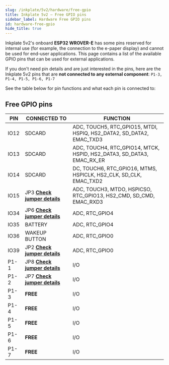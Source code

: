 ```yaml
---  
slug: /inkplate/5v2/hardware/free-gpio  
title: Inkplate 5v2 – Free GPIO pins  
sidebar_label: Hardware Free GPIO pins  
id: hardware-free-gpio  
hide_title: true 
---
```


Inkplate 5v2's onboard **ESP32 WROVER-E** has some pins reserved for internal use (for example, the connection to the e-paper display) and cannot be used for end-user applications. This page contains a list of the available GPIO pins that can be used for external applications.

If you don't need pin details and are just interested in the pins, here are the Inkplate 5v2 pins that are **not connected to any external component**:
``P1-3, P1-4, P1-5, P1-6, P1-7``

<CenteredImage src="/img/5v2/free_pins.webp" alt="Inkplate 5v2 free pins" caption="Inkplate 5v2 free pins" />

See the table below for pin functions and what each pin is connected to:

## Free GPIO pins

| **PIN** | **CONNECTED TO** | **FUNCTION**                                                          |
|---------|------------------|-----------------------------------------------------------------------|
| IO12    | SDCARD           | ADC, TOUCH5, RTC_GPIO15, MTDI, HSPIQ, HS2_DATA2, SD_DATA2, EMAC_TXD3  |
| IO13    | SDCARD           | ADC, TOUCH4, RTC_GPIO14, MTCK, HSPID, HS2_DATA3, SD_DATA3, EMAC_RX_ER |
| IO14    | SDCARD           | DC, TOUCH6, RTC_GPIO16, MTMS, HSPICLK, HS2_CLK, SD_CLK, EMAC_TXD2     |
| IO15    | JP3 [**Check jumper details**](/documentation/inkplate/5v2/hardware/jumpers/#board-jumpers)             | ADC, TOUCH3, MTDO, HSPICSO, RTC_GPIO13, HS2_CMD, SD_CMD, EMAC_RXD3    |
| IO34    | JP6 [**Check jumper details**](/documentation/inkplate/5v2/hardware/jumpers/#board-jumpers)             | ADC, RTC_GPIO4                                                        |
| IO35    | BATTERY          | ADC, RTC_GPIO4                                                        |
| IO36    | WAKEUP BUTTON    | ADC, RTC_GPIO0                                                        |
| IO39    | JP2 [**Check jumper details**](/documentation/inkplate/5v2/hardware/jumpers/#board-jumpers)             | ADC, RTC_GPIO0                                                        |
| P1-1    | JP8 [**Check jumper details**](/documentation/inkplate/5v2/hardware/jumpers/#board-jumpers)             | I/O                                                                   |
| P1-2    | JP7 [**Check jumper details**](/documentation/inkplate/5v2/hardware/jumpers/#board-jumpers)             | I/O                                                                   |
| P1-3    | **FREE**         | I/O                                                                   |
| P1-4    | **FREE**         | I/O                                                                   |
| P1-5    | **FREE**         | I/O                                                                   |
| P1-6    | **FREE**         | I/O                                                                   |
| P1-7    | **FREE**         | I/O                                                                   |
